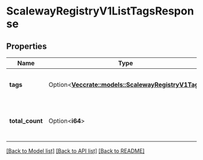 # ScalewayRegistryV1ListTagsResponse

## Properties

Name | Type | Description | Notes
------------ | ------------- | ------------- | -------------
**tags** | Option<[**Vec<crate::models::ScalewayRegistryV1Tag>**](scaleway.registry.v1.Tag.md)> | Paginated list of tags matching filters | [optional]
**total_count** | Option<**i64**> | Total number of tags matching filters | [optional]

[[Back to Model list]](../README.md#documentation-for-models) [[Back to API list]](../README.md#documentation-for-api-endpoints) [[Back to README]](../README.md)


